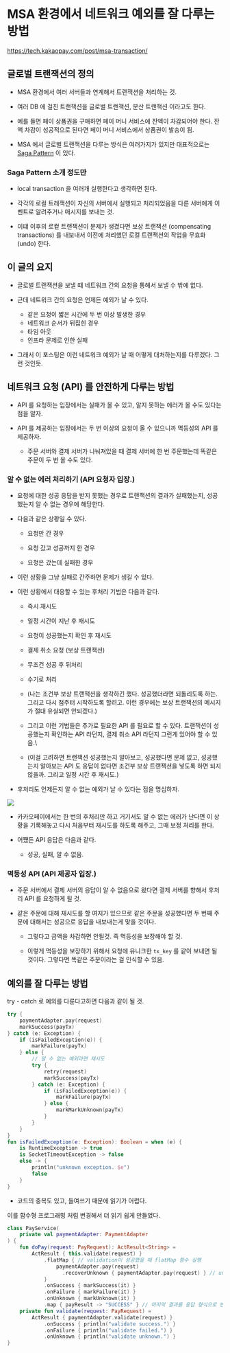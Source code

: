 # MSA 환경에서 네트워크 예외를 잘 다루는 방법

https://tech.kakaopay.com/post/msa-transaction/

## 글로벌 트랜잭션의 정의

- MSA 환경에서 여러 서버들과 연계해서 트랜잭션을 처리하는 것.

- 여러 DB 에 걸친 트랜잭션을 글로벌 트랜잭션, 분산 트랜잭션 이라고도 한다.

- 예를 들면 페이 상품권을 구매하면 페이 머니 서비스에 잔액이 차감되어야 한다. 잔액 차감이 성공적으로 된다면 페이 머니 서비스에서 상품권이 발송이 됨.

- MSA 에서 글로벌 트랜잭션을 다루는 방식은 여러가지가 있지만 대표적으로는 [Saga Pattern](https://microservices.io/patterns/data/saga.html) 이 있다.

### Saga Pattern 소개 정도만

- local transaction 을 여러개 실행한다고 생각하면 된다.

- 각각의 로컬 트래잭션이 자신의 서버에서 실행되고 처리되었음을 다른 서버에게 이벤트로 알려주거나 매시지를 보내는 것.

- 이떄 이후의 로컽 트랜잭션이 문제가 생겼다면 보상 트랜잭션 (compensating transactions) 를 내보내서 이전에 처리했던 로컬 트랜잭션의 작업을 무효화 (undo) 한다.

## 이 글의 요지

- 글로벌 트랜잭션을 보낼 떄 네트워크 간의 요청을 통해서 보낼 수 밖에 없다.

- 근데 네트워크 간의 요청은 언제든 예외가 날 수 있다.
    - 같은 요청이 짧은 시간에 두 번 이상 발생한 경우
    - 네트워크 순서가 뒤집힌 경우
    - 타임 아웃
    - 인프라 문제로 인한 실패

- 그래서 이 포스팅은 이런 네트워크 예외가 날 때 어떻게 대처하는지를 다루겠다. 그런 것인듯.

## 네트워크 요청 (API) 를 안전하게 다루는 방법

- API 를 요청하는 입장에서는 실패가 올 수 있고, 알지 못하는 에러가 올 수도 있다는 점을 알자.

- API 를 제공하는 입장에서는 두 번 이상의 요청이 올 수 있으니까 멱등성의 API 를 제공하자.

    - 주문 서버와 결제 서버가 나눠져있을 때 결제 서버에 한 번 주문했는데 똑같은 주문이 두 번 올 수도 있다.

### 알 수 없는 에러 처리하기 (API 요청자 입장.)

- 요청에 대한 성공 응답을 받지 못했는 경우로 트랜잭션의 결과가 실패했는지, 성공했는지 알 수 없는 경우에 해당한다.

- 다음과 같은 상황일 수 있다.

    - 요청만 간 경우

    - 요청 갔고 성공까지 한 경우

    - 요청은 갔는데 실패한 경우

- 이런 상황을 그냥 실패로 간주하면 문제가 생길 수 있다.

- 이런 상황에서 대응할 수 있는 후처리 기법은 다음과 같다.

    - 즉시 재시도

    - 일정 시간이 지난 후 재시도

    - 요청이 성공했는지 확인 후 재시도

    - 결제 취소 요청 (보상 트랜잭션)

    - 무조건 성공 후 뒤처리

    - 수기로 처리

    - (나는 조건부 보상 트랜잭션을 생각하긴 했다. 성공했더라면 되돌리도록 하는. 그리고 다시 첨주터 시작하도록 할려고. 이런 경우에는 보상 트랜잭션의 메시지가 절대 유실되면 안되겠다.)

    - 그리고 이런 기법들은 추가로 필요한 API 를 필요로 할 수 있다. 트랜잭션이 성공했는지 확인하는 API 라던지, 결제 취소 API 라던지 그런게 있어야 할 수 있음.\

    - (이걸 고려하면 트랜잭션 성공했는지 알아보고, 성공했다면 문제 없고, 성공했는지 알아보는 API 도 응답이 없다면 조건부 보상 트랜잭션을 넣도록 하면 되지 않을까. 그리고 일정 시간 후 재시도.)

- 후처리도 언제든지 알 수 없는 예외가 날 수 있다는 점을 명심하자.

![](./images/요청_응답_상황.png)

- 카카오페이에서는 한 번의 후처리만 하고 거기서도 알 수 없는 에러가 난다면 이 상황을 기록해놓고 다시 처음부터 재시도를 하도록 해주고, 그때 보정 처리를 한다.

- 어쩄든 API 응답은 다음과 같다.

    - 성공, 실패, 알 수 없음.

### 멱등성 API (API 제공자 입장.)

- 주문 서버에서 결제 서버의 응답이 알 수 없음으로 왔다면 결제 서버를 향해서 후처리 API 를 요청하게 될 것.

- 같은 주문에 대해 재시도를 할 여지가 있으므로 같은 주문을 성공헀다면 두 번째 주문에 대해서는 성공으로 응답을 내보내는게 맞을 것이다.

    - 그렇다고 금액을 차감하면 안될것. 즉 멱등성을 보장해야 할 것.

    - 이렇게 멱등성을 보장하기 위해서 요청에 유니크한 `tx_key` 를 같이 보내면 될 것이다. 그렇다면 똑같은 주문이라는 걸 인식할 수 있음.

## 예외를 잘 다루는 방법

try - catch 로 예외를 다룬다고하면 다음과 같이 될 것.

```kotlin
try {
    paymentAdapter.pay(request)
    markSuccess(payTx)
} catch (e: Exception) {
    if (isFailedException(e)) {
        markFailure(payTx)
    } else {
        // 알 수 없는 예외라면 재시도
        try {
            retry(request)
            markSuccess(payTx)
        } catch (e: Exception) {
            if (isFailedException(e)) {
                markFailure(payTx)
            } else {
                markMarkUnknown(payTx)
            }
        }
    }
}
fun isFailedException(e: Exception): Boolean = when (e) {
    is RuntimeException -> true
    is SocketTimeoutException -> false
    else -> {
        println("unknown exception. $e")
        false
    }
}
```

- 코드의 중복도 있고, 들여쓰기 때문에 읽기가 어렵다.

이를 함수형 프로그래밍 처럼 변경해서 더 읽기 쉽게 만들었다.

```kotlin
class PayService(
    private val paymentAdapter: PaymentAdapter
) {
    fun doPay(request: PayRequest): ActResult<String> =
        ActResult { this.validate(request) }
            .flatMap { // validation이 성공했을 때 flatMap 함수 실행
                paymentAdapter.pay(request)
                  .recoverUnknown { paymentAdapter.pay(request) } // unknown인 경우 재시도 가능
            }
            .onSuccess { markSuccess(it) }
            .onFailure { markFailure(it) }
            .onUnknown { markUnknown(it) }
            .map { payResult -> "SUCCESS" } // 마지막 결과를 응답 형식으로 변환
    private fun validate(request: PayRequest) =
        ActResult { paymentAdapter.validate(request) }
            .onSuccess { println("validate success.") }
            .onFailure { println("validate failed.") }
            .onUnknown { println("validate unknown.") }
}
```
